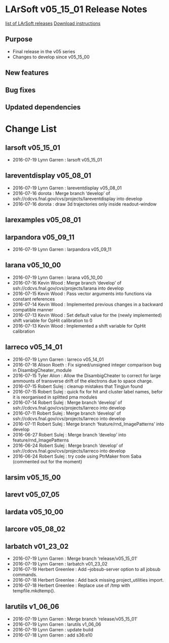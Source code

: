 LArSoft v05_15_01 Release Notes
======================================================================

[list of LArSoft releases](LArSoft_release_list)
[Download instructions](http://scisoft.fnal.gov/scisoft/bundles/larsoft/v05_15_01/larsoft-v05_15_01.html)

Purpose
--------------------

-   Final release in the v05 series
-   Changes to develop since v05_15_00

New features
------------------------------

Bug fixes
------------------------

Updated dependencies
----------------------------------------------

Change List
============================

larsoft v05_15_01
------------------------------------------

-   2016-07-19 Lynn Garren : larsoft v05_15_01

lareventdisplay v05_08_01
----------------------------------------------------------

-   2016-07-19 Lynn Garren : lareventdisplay v05_08_01
-   2016-07-16 dorota : Merge branch ‘develop’ of ssh://cdcvs.fnal.gov/cvs/projects/lareventdisplay into develop
-   2016-07-16 dorota : draw 3d trajectories only inside readout-window

larexamples v05_08_01
--------------------------------------------------

larpandora v05_09_11
------------------------------------------------

-   2016-07-19 Lynn Garren : larpandora v05_09_11

larana v05_10_00
----------------------------------------

-   2016-07-19 Lynn Garren : larana v05_10_00
-   2016-07-16 Kevin Wood : Merge branch ‘develop’ of ssh://cdcvs.fnal.gov/cvs/projects/larana into develop
-   2016-07-15 Kevin Wood : Pass vector arguments into functions via constant references
-   2016-07-14 Kevin Wood : Implemented previous changes in a backward compatible manner
-   2016-07-13 Kevin Wood : Set default value for the (newly implemented) shift variable for OpHit calibration to 0
-   2016-07-13 Kevin Wood : Implemented a shift variable for OpHit calibration

larreco v05_14_01
------------------------------------------

-   2016-07-19 Lynn Garren : larreco v05_14_01
-   2016-07-18 Alison Roeth : Fix signed/unsigned integer comparison bug in DisambigCheater_module
-   2016-07-15 Tyler Alion : Allow the DisambigCheater to correct for large ammounts of transverse drift of the electrons due to space charge.
-   2016-07-15 Robert Sulej : cleanup mistakes that Tingjun found
-   2016-07-15 Robert Sulej : quick fix for hit and cluster label names, befor it is reorganised in splitted pma modules
-   2016-07-14 Robert Sulej : Merge branch ‘develop’ of ssh://cdcvs.fnal.gov/cvs/projects/larreco into develop
-   2016-07-11 Robert Sulej : Merge branch ‘develop’ of ssh://cdcvs.fnal.gov/cvs/projects/larreco into develop
-   2016-07-11 Robert Sulej : Merge branch ‘feature/rnd_ImagePatterns’ into develop
-   2016-06-27 Robert Sulej : Merge branch ‘develop’ into feature/rnd_ImagePatterns
-   2016-06-24 Robert Sulej : Merge branch ‘develop’ of ssh://cdcvs.fnal.gov/cvs/projects/larreco into develop
-   2016-06-24 Robert Sulej : try code using PtrMaker from Saba (commented out for the moment)

larsim v05_15_00
----------------------------------------

larevt v05_07_05
----------------------------------------

lardata v05_10_00
------------------------------------------

larcore v05_08_02
------------------------------------------

larbatch v01_23_02
--------------------------------------------

-   2016-07-19 Lynn Garren : Merge branch ‘release/v05_15_01’
-   2016-07-19 Lynn Garren : larbatch v01_23_02
-   2016-07-19 Herbert Greenlee : Add –jobsub-server option to all jobsub commands.
-   2016-07-18 Herbert Greenlee : Add back missing project_utilities import.
-   2016-07-18 Herbert Greenlee : Replace use of /tmp with tempfile.mkdtemp().

larutils v1_06_06
------------------------------------------

-   2016-07-19 Lynn Garren : Merge branch ‘release/v05_15_01’
-   2016-07-19 Lynn Garren : larutils v1_06_06
-   2016-07-19 Lynn Garren : update build
-   2016-07-18 Lynn Garren : add s36:e10
